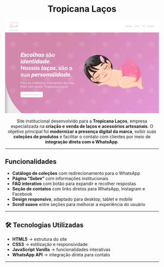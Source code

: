 <h1 align="center">Tropicana Laços</h1>

<p align="center">
  <img src="https://github.com/Caiorossi00/Tropicana-PEX/blob/main/UI/Tropicana-UI.png?raw=true" alt="Preview do Site" width="800px">
</p>

<p align="center">
  Site institucional desenvolvido para a <strong>Tropicana Laços</strong>, empresa especializada na
  <strong>criação e venda de laços e acessórios artesanais</strong>. O objetivo principal foi
  <strong>modernizar a presença digital da marca</strong>, exibir suas
  <strong>coleções de produtos</strong> e facilitar o contato com clientes por meio de
  <strong>integração direta com o WhatsApp</strong>.
</p>

---

<h2>Funcionalidades</h2>
<ul>
  <li><strong>Catálogo de coleções</strong> com redirecionamento para o WhatsApp</li>
  <li><strong>Página “Sobre”</strong> com informações institucionais</li>
  <li><strong>FAQ interativo</strong> com botão para expandir e recolher respostas</li>
  <li><strong>Seção de contatos</strong> com links diretos para WhatsApp, Instagram e Facebook</li>
  <li><strong>Design responsivo</strong>, adaptado para desktop, tablet e mobile</li>
  <li><strong>Scroll suave</strong> entre seções para melhorar a experiência do usuário</li>
</ul>

---

<h2>🛠️ Tecnologias Utilizadas</h2>
<ul>
  <li><strong>HTML5</strong> → estrutura do site</li>
  <li><strong>CSS3</strong> → estilização e responsividade</li>
  <li><strong>JavaScript Vanilla</strong> → funcionalidades interativas</li>
  <li><strong>WhatsApp API</strong> → integração direta para contato</li>
</ul>

---

